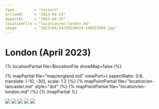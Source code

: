 ```yaml
---
type         = "sojourn"
arriveAt     = "2023-04-24"
departAt     = "2023-04-25"
locationFile = "location/en-london.md"
image        = "2023/04/24/20230424-140323985.jpg"
---
```


# London (April 2023)

{% locationPartial file=$locationFile showMap=false /%} 

{% mapPartial file="map/england.md" viewPort={ aspectRatio: 0.6, translate: [-10, -30], scale: 1.2 }%}
  {% mapPointPartial file="location/en-lancaster.md" style="dot" /%}
  {% mapPointPartial file="location/en-london.md" /%}
{% /mapPartial %}

![](2023/04/24/20230424-104629609.jpg)
![](2023/04/24/20230424-110659567.jpg)
![](2023/04/24/20230424-135916251.jpg)
![](2023/04/24/20230424-140323985.jpg)
![](2023/04/24/20230424-145436349.jpg)
